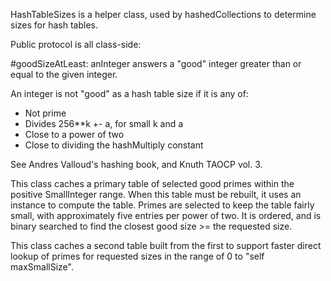HashTableSizes is a helper class, used by hashedCollections to determine sizes for hash tables.

Public protocol is all class-side:

#goodSizeAtLeast: anInteger 
  answers a "good" integer greater than or equal to the given integer.

An integer is not "good" as a hash table size if it is any of:
* Not prime
* Divides 256**k +- a, for small k and a
* Close to a power of two
* Close to dividing the hashMultiply constant

See Andres Valloud's hashing book, and Knuth TAOCP vol. 3.

This class caches a primary table of selected good primes within the positive SmallInteger range. When this table must be rebuilt, it uses an instance to compute the table. Primes are selected to keep the table fairly small, with approximately five entries per power of two. It is ordered, and is binary searched to find the closest good size >= the requested size.

This class caches a second table built from the first to support faster direct lookup of primes for requested sizes in the range of 0 to "self maxSmallSize".